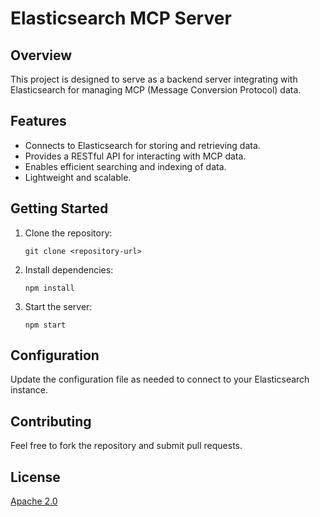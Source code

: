 # Elasticsearch MCP Server

## Overview

This project is designed to serve as a backend server integrating with Elasticsearch for managing MCP (Message Conversion Protocol) data.

## Features

- Connects to Elasticsearch for storing and retrieving data.
- Provides a RESTful API for interacting with MCP data.
- Enables efficient searching and indexing of data.
- Lightweight and scalable.

## Getting Started

1. Clone the repository:
   ```
   git clone <repository-url>
   ```
2. Install dependencies:
   ```
   npm install
   ```
3. Start the server:
   ```
   npm start
   ```

## Configuration

Update the configuration file as needed to connect to your Elasticsearch instance.

## Contributing

Feel free to fork the repository and submit pull requests.

## License

[Apache 2.0](LICENSE)
